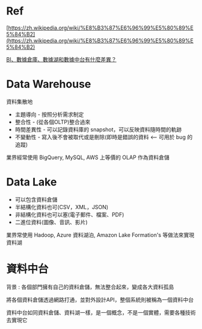 # Ref

[https://zh.wikipedia.org/wiki/%E8%B3%87%E6%96%99%E5%80%89%E5%84%B2](https://zh.wikipedia.org/wiki/%E8%B3%87%E6%96%99%E5%80%89%E5%84%B2)

[BI、數據倉庫、數據湖和數據中台有什麼差異？](https://kknews.cc/zh-tw/tech/v3a2a6y.html)

# Data Warehouse

資料集散地

* 主題導向 - 按照分析需求制定
* 整合性 - (從各個OLTP)整合過來
* 時間差異性 - 可以記錄資料庫的 snapshot，可以反映資料隨時間的軌跡
* 不變動性 - 寫入後不會被取代或是刪除(即時是錯誤的資料 <-- 可用於 bug 的追蹤)

業界經常使用 BigQuery, MySQL, AWS 上等價的 OLAP 作為資料倉儲

# Data Lake

* 可以包含資料倉儲
* 半結構化資料也可(CSV，XML，JSON)
* 非結構化資料也可以塞(電子郵件、檔案、PDF)
* 二進位資料(圖像、音訊、影片)


業界常使用 Hadoop, Azure 資料湖泊, Amazon Lake Formation's 等做法來實現資料湖

# 資料中台

背景 : 各個部門擁有自己的資料倉儲，無法整合起來，變成各大資料孤島

將各個資料倉儲透過網路打通，並對外設計API，整個系統則被稱為一個資料中台

資料中台如同資料倉儲、資料湖一樣，是一個概念，不是一個實體，需要各種技術去實現它